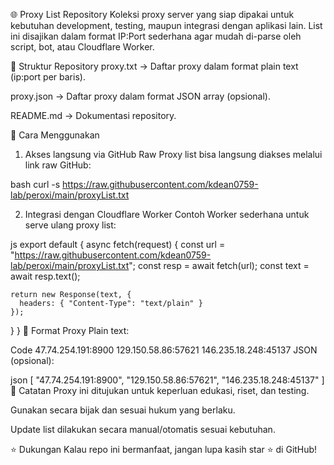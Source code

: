 🌐 Proxy List Repository
Koleksi proxy server yang siap dipakai untuk kebutuhan development, testing, maupun integrasi dengan aplikasi lain. List ini disajikan dalam format IP:Port sederhana agar mudah di-parse oleh script, bot, atau Cloudflare Worker.

📂 Struktur Repository
proxy.txt → Daftar proxy dalam format plain text (ip:port per baris).

proxy.json → Daftar proxy dalam format JSON array (opsional).

README.md → Dokumentasi repository.

🚀 Cara Menggunakan
1. Akses langsung via GitHub Raw
Proxy list bisa langsung diakses melalui link raw GitHub:

bash
curl -s https://raw.githubusercontent.com/kdean0759-lab/peroxi/main/proxyList.txt

2. Integrasi dengan Cloudflare Worker
Contoh Worker sederhana untuk serve ulang proxy list:

js
export default {
  async fetch(request) {
    const url = "https://raw.githubusercontent.com/kdean0759-lab/peroxi/main/proxyList.txt";
    const resp = await fetch(url);
    const text = await resp.text();

    return new Response(text, {
      headers: { "Content-Type": "text/plain" }
    });
  }
}
🔧 Format Proxy
Plain text:

Code
47.74.254.191:8900
129.150.58.86:57621
146.235.18.248:45137
JSON (opsional):

json
[
  "47.74.254.191:8900",
  "129.150.58.86:57621",
  "146.235.18.248:45137"
]
📌 Catatan
Proxy ini ditujukan untuk keperluan edukasi, riset, dan testing.

Gunakan secara bijak dan sesuai hukum yang berlaku.

Update list dilakukan secara manual/otomatis sesuai kebutuhan.

⭐ Dukungan
Kalau repo ini bermanfaat, jangan lupa kasih star ⭐ di GitHub!
